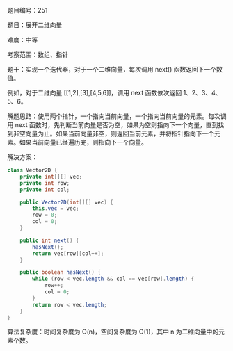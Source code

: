 题目编号：251

题目：展开二维向量

难度：中等

考察范围：数组、指针

题干：实现一个迭代器，对于一个二维向量，每次调用 next() 函数返回下一个数值。

例如，对于二维向量 [[1,2],[3],[4,5,6]]，调用 next 函数依次返回 1、2、3、4、5、6。

解题思路：使用两个指针，一个指向当前向量，一个指向当前向量的元素。每次调用 next 函数时，先判断当前向量是否为空，如果为空则指向下一个向量，直到找到非空向量为止。如果当前向量非空，则返回当前元素，并将指针指向下一个元素。如果当前向量已经遍历完，则指向下一个向量。

解决方案：

```java
class Vector2D {
    private int[][] vec;
    private int row;
    private int col;

    public Vector2D(int[][] vec) {
        this.vec = vec;
        row = 0;
        col = 0;
    }

    public int next() {
        hasNext();
        return vec[row][col++];
    }

    public boolean hasNext() {
        while (row < vec.length && col == vec[row].length) {
            row++;
            col = 0;
        }
        return row < vec.length;
    }
}
```

算法复杂度：时间复杂度为 O(n)，空间复杂度为 O(1)，其中 n 为二维向量中的元素个数。